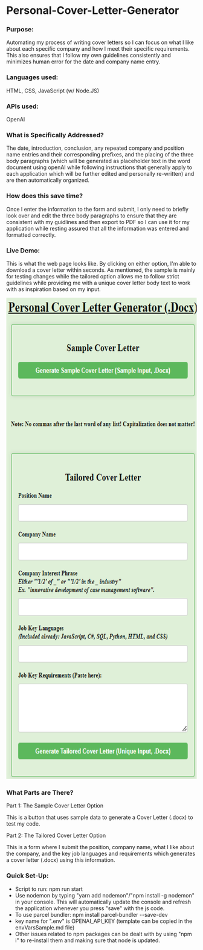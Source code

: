 # Personal-Cover-Letter-Generator

### Purpose: 

Automating my process of writing cover letters so I can focus on what I like about each specific company and how I meet their specific requirements. This also ensures that I follow my own guidelines consistently and minimizes human error for the date and company name entry.

### Languages used: 

HTML, CSS, JavaScript (w/ Node.JS) 

### APIs used:

OpenAI

### What is Specifically Addressed?

The date, introduction, conclusion, any repeated company and position name entries and their corresponding prefixes, and the placing of the three body paragraphs (which will be generated as placeholder text in the word document using openAI while following instructions that generally apply to each application which will be further edited and personally re-written) and are then automatically organized.

### How does this save time?

Once I enter the information to the form and submit, I only need to briefly look over and edit the three body paragraphs to ensure that they are consistent with my guidlines and then export to PDF so I can use it for my application while resting assured that all the information was entered and formatted correctly. 

### Live Demo:

This is what the web page looks like. By clicking on either option, I'm able to download a cover letter within seconds. As mentioned, the sample is mainly for testing changes while the tailored option allows me to follow strict guidelines while providing me with a unique cover letter body text to work with as inspiration based on my input.

<p align="left">
  <img src="images/generator_site_demo.png" width="800" height="1275" title="Cover Letter Generator Page">
</p>

### What Parts are There?

Part 1: The Sample Cover Letter Option

This is a button that uses sample data to generate a Cover Letter (.docx) to test my code.

Part 2: The Tailored Cover Letter Option

This is a form where I submit the position, company name, what I like about the company, and the key job languages and requirements which generates a cover letter (.docx) using this information.

### Quick Set-Up:

- Script to run: npm run start
- Use nodemon by typing "yarn add nodemon"/"npm install -g nodemon" in your console. This will automatically update the console and refresh the application whenever you press "save" with the js code.
- To use parcel bundler: npm install parcel-bundler --save-dev 
- key name for ".env" is OPENAI_API_KEY (template can be copied in the envVarsSample.md file)
- Other issues related to npm packages can be dealt with by using "npm i" to re-install them and making sure that node is updated.
